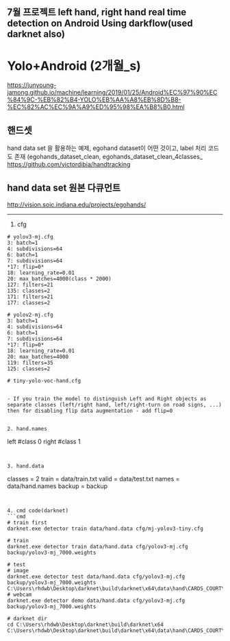 ﻿7월 프로젝트
 left hand, right hand real time detection on Android Using darkflow(used darknet also)
----

# Yolo+Android (2개월_s)
https://junyoung-jamong.github.io/machine/learning/2019/01/25/Android%EC%97%90%EC%84%9C-%EB%82%B4-YOLO%EB%AA%A8%EB%8D%B8-%EC%82%AC%EC%9A%A9%ED%95%98%EA%B8%B0.html

## 핸드셋
hand data set 을 활용하는 예제, egohand dataset이 어떤 것이고, label 처리 코드도 존재
(egohands_dataset_clean, egohands_dataset_clean_4classes_
https://github.com/victordibia/handtracking


## hand data set 원본 다큐먼트
http://vision.soic.indiana.edu/projects/egohands/


---

1. cfg
```
# yolov3-mj.cfg
3: batch=1
4: subdivisions=64
6: batch=1
7: subdivisions=64
*17: flip=0*
18: learning_rate=0.01
20: max_batches=4000(class * 2000)
127: filters=21
135: classes=2
171: filters=21
177: classes=2
```

```
# yolov2-mj.cfg
3: batch=1
4: subdivisions=64
6: batch=1
7: subdivisions=64
*17: flip=0*
18: learning_rate=0.01
20: max_batches=4000
119: filters=35
125: classes=2
```

```
# tiny-yolo-voc-hand.cfg


- If you train the model to distinguish Left and Right objects as separate classes (left/right hand, left/right-turn on road signs, ...) then for disabling flip data augmentation - add flip=0


2. hand.names
```
left #class 0
right #class 1
```


3. hand.data
```
classes = 2
train = data/train.txt
valid = data/test.txt
names = data/hand.names
backup = backup
```


4. cmd code(darknet)
```cmd
# train first
darknet.exe detector train data/hand.data cfg/mj-yolov3-tiny.cfg

# train
darknet.exe detector train data/hand.data cfg/yolov3-mj.cfg backup/yolov3-mj_7000.weights

# test
# image
darknet.exe detector test data/hand.data cfg/yolov3-mj.cfg backup/yolov3-mj_7000.weights C:\Users\rhdwb\Desktop\darknet\build\darknet\x64\data\hand\CARDS_COURTYARD_B_T_frame_0036.jpg
# webcam
darknet.exe detector demo data/hand.data cfg/yolov3-mj.cfg backup/yolov3-mj_7000.weights

# darknet dir
cd C:\Users\rhdwb\Desktop\darknet\build\darknet\x64
C:\Users\rhdwb\Desktop\darknet\build\darknet\x64\data\hand\CARDS_COURTYARD_B_T_frame_0036.jpg
```
